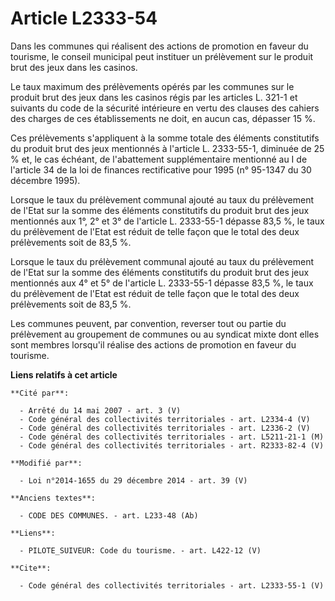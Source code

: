 # Article L2333-54

Dans les communes qui réalisent des actions de promotion en faveur du tourisme, le conseil municipal peut instituer un
prélèvement sur le produit brut des jeux dans les casinos. 

Le taux maximum des prélèvements opérés par les communes sur le produit brut des jeux dans les casinos régis par les articles
L. 321-1 et suivants du code de la sécurité intérieure en vertu des clauses des cahiers des charges de ces établissements ne
doit, en aucun cas, dépasser 15 %. 

Ces prélèvements s'appliquent à la somme totale des éléments constitutifs du produit brut des jeux mentionnés à l'article L.
2333-55-1, diminuée de 25 % et, le cas échéant, de l'abattement supplémentaire mentionné au I de l'article 34 de la loi de
finances rectificative pour 1995 (n° 95-1347 du 30 décembre 1995). 

Lorsque le taux du prélèvement communal ajouté au taux du prélèvement de l'Etat sur la somme des éléments constitutifs du
produit brut des jeux mentionnés aux 1°, 2° et 3° de l'article L. 2333-55-1 dépasse 83,5 %, le taux du prélèvement de l'Etat
est réduit de telle façon que le total des deux prélèvements soit de 83,5 %. 

Lorsque le taux du prélèvement communal ajouté au taux du prélèvement de l'Etat sur la somme des éléments constitutifs du
produit brut des jeux mentionnés aux 4° et 5° de l'article L. 2333-55-1 dépasse 83,5 %, le taux du prélèvement de l'Etat est
réduit de telle façon que le total des deux prélèvements soit de 83,5 %. 

Les communes peuvent, par convention, reverser tout ou partie du prélèvement au groupement de communes ou au syndicat mixte
dont elles sont membres lorsqu'il réalise des actions de promotion en faveur du tourisme.

**Liens relatifs à cet article**

	**Cité par**:

	  - Arrêté du 14 mai 2007 - art. 3 (V)
	  - Code général des collectivités territoriales - art. L2334-4 (V)
	  - Code général des collectivités territoriales - art. L2336-2 (V)
	  - Code général des collectivités territoriales - art. L5211-21-1 (M)
	  - Code général des collectivités territoriales - art. R2333-82-4 (V)

	**Modifié par**:

	  - Loi n°2014-1655 du 29 décembre 2014 - art. 39 (V)

	**Anciens textes**:

	  - CODE DES COMMUNES. - art. L233-48 (Ab)

	**Liens**:

	  - PILOTE_SUIVEUR: Code du tourisme. - art. L422-12 (V)

	**Cite**:

	  - Code général des collectivités territoriales - art. L2333-55-1 (V)
